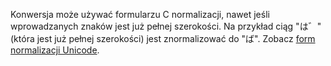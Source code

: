 Konwersja może używać formularzu C normalizacji, nawet jeśli wprowadzanych znaków jest już pełnej szerokości. Na przykład ciąg "は゛" (która jest już pełnej szerokości) jest znormalizować do "ば". Zobacz [form normalizacji Unicode](https://unicode.org/reports/tr15).

